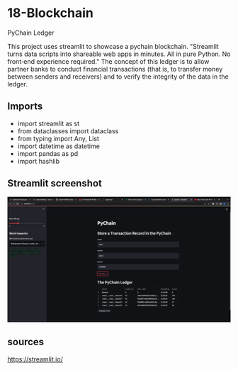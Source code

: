# 18-Blockchain
PyChain Ledger

This project uses streamlit to showcase a pychain blockchain. "Streamlit turns data scripts into shareable web apps in minutes. All in pure Python. No front‑end experience required."
The concept of this ledger is to allow partner banks to conduct financial transactions (that is, to transfer money between senders and receivers) and to verify the integrity of the data in the ledger.


## Imports
* import streamlit as st
* from dataclasses import dataclass
* from typing import Any, List
* import datetime as datetime
* import pandas as pd
* import hashlib


## Streamlit screenshot
![blockchain validation](StreamlitScreenShot.jpg)


## sources
https://streamlit.io/
